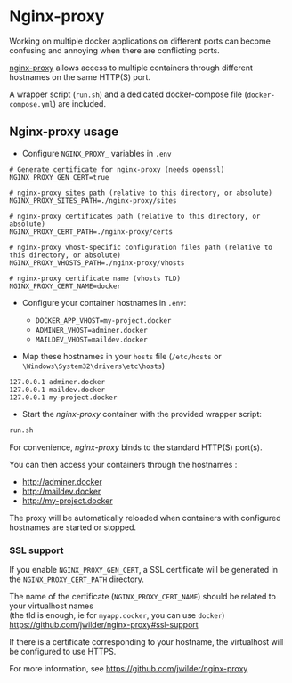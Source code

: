 # Nginx-proxy

Working on multiple docker applications on different ports can become confusing and annoying when there are conflicting ports.

[nginx-proxy](https://github.com/jwilder/nginx-proxy) allows access to multiple containers through different hostnames on the same HTTP(S) port.

A wrapper script (`run.sh`) and a dedicated docker-compose file (`docker-compose.yml`) are included.

## Nginx-proxy usage

* Configure `NGINX_PROXY_` variables in `.env`

```dotenv
# Generate certificate for nginx-proxy (needs openssl)
NGINX_PROXY_GEN_CERT=true

# nginx-proxy sites path (relative to this directory, or absolute)
NGINX_PROXY_SITES_PATH=./nginx-proxy/sites

# nginx-proxy certificates path (relative to this directory, or absolute)
NGINX_PROXY_CERT_PATH=./nginx-proxy/certs

# nginx-proxy vhost-specific configuration files path (relative to this directory, or absolute)
NGINX_PROXY_VHOSTS_PATH=./nginx-proxy/vhosts

# nginx-proxy certificate name (vhosts TLD)
NGINX_PROXY_CERT_NAME=docker
```

* Configure your container hostnames in `.env`:
  * `DOCKER_APP_VHOST=my-project.docker`
  * `ADMINER_VHOST=adminer.docker`
  * `MAILDEV_VHOST=maildev.docker`


* Map these hostnames in your `hosts` file (`/etc/hosts` or `\Windows\System32\drivers\etc\hosts`)

```
127.0.0.1 adminer.docker
127.0.0.1 maildev.docker
127.0.0.1 my-project.docker
```

* Start the *nginx-proxy* container with the provided wrapper script:

```bash
run.sh
```

For convenience, *nginx-proxy* binds to the standard HTTP(S) port(s).

You can then access your containers through the hostnames :
* http://adminer.docker
* http://maildev.docker
* http://my-project.docker

The proxy will be automatically reloaded when containers with configured hostnames are started or stopped.
 
### SSL support

If you enable `NGINX_PROXY_GEN_CERT`, a SSL certificate will be generated in the `NGINX_PROXY_CERT_PATH` directory.

The name of the certificate (`NGINX_PROXY_CERT_NAME`) should be related to your virtualhost names <br> 
(the tld is enough, ie for `myapp.docker`, you can use `docker`) <br>
https://github.com/jwilder/nginx-proxy#ssl-support

If there is a certificate corresponding to your hostname, the virtualhost will be configured to use HTTPS.  

For more information, see https://github.com/jwilder/nginx-proxy
